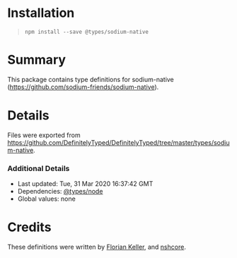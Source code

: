# Installation
> `npm install --save @types/sodium-native`

# Summary
This package contains type definitions for sodium-native (https://github.com/sodium-friends/sodium-native).

# Details
Files were exported from https://github.com/DefinitelyTyped/DefinitelyTyped/tree/master/types/sodium-native.

### Additional Details
 * Last updated: Tue, 31 Mar 2020 16:37:42 GMT
 * Dependencies: [@types/node](https://npmjs.com/package/@types/node)
 * Global values: none

# Credits
These definitions were written by [Florian Keller](https://github.com/ffflorian), and [nshcore](https://github.com/nshcore).
